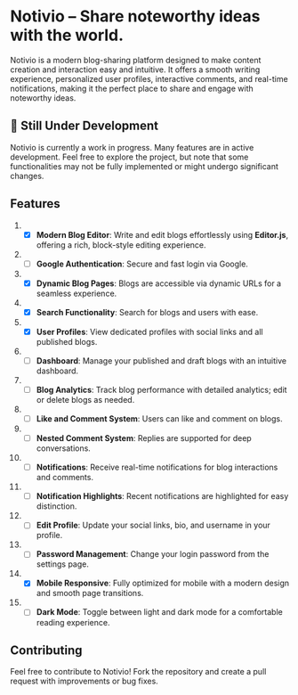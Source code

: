 # Notivio – Share noteworthy ideas with the world.

Notivio is a modern blog-sharing platform designed to make content creation and interaction easy and intuitive. It offers a smooth writing experience, personalized user profiles, interactive comments, and real-time notifications, making it the perfect place to share and engage with noteworthy ideas.

## 🚧 Still Under Development

Notivio is currently a work in progress. Many features are in active development. Feel free to explore the project, but note that some functionalities may not be fully implemented or might undergo significant changes.

## Features

1. - [x] **Modern Blog Editor**: Write and edit blogs effortlessly using **Editor.js**, offering a rich, block-style editing experience.
2. - [ ] **Google Authentication**: Secure and fast login via Google.
3. - [x] **Dynamic Blog Pages**: Blogs are accessible via dynamic URLs for a seamless experience.
4. - [x] **Search Functionality**: Search for blogs and users with ease.
5. - [x] **User Profiles**: View dedicated profiles with social links and all published blogs.
6. - [ ] **Dashboard**: Manage your published and draft blogs with an intuitive dashboard.
7. - [ ] **Blog Analytics**: Track blog performance with detailed analytics; edit or delete blogs as needed.
8. - [ ] **Like and Comment System**: Users can like and comment on blogs.
9. - [ ] **Nested Comment System**: Replies are supported for deep conversations.
10. - [ ] **Notifications**: Receive real-time notifications for blog interactions and comments.
11. - [ ] **Notification Highlights**: Recent notifications are highlighted for easy distinction.
12. - [ ] **Edit Profile**: Update your social links, bio, and username in your profile.
13. - [ ] **Password Management**: Change your login password from the settings page.
14. - [x] **Mobile Responsive**: Fully optimized for mobile with a modern design and smooth page transitions.
15. - [ ] **Dark Mode**: Toggle between light and dark mode for a comfortable reading experience.

## Contributing

Feel free to contribute to Notivio! Fork the repository and create a pull request with improvements or bug fixes.
